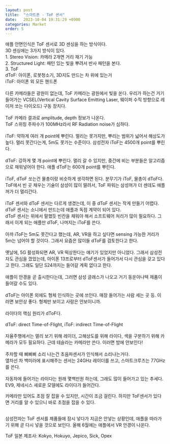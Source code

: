 ```yaml
---
layout: post
title:  "스마트폰 - ToF 센서"
date:   2023-10-04 19:31:29 +0900
categories: Market
order: 5
---
```


애플 안면인식은 ToF 센서로 3D 센싱을 하는 방식이다.<br>
3D 센싱에는 3가지 방식이 있다.<br>
1\. Stereo Vision: 카메라 2개면 거리 재기 가능<br>
2\. Structured Light: 패턴 있는 빛을 뿌려서 반사 패턴을 본다.<br>
3\. ToF<br>
dToF: 아이폰, 로봇청소기, 3D지도 만드는 차 위에 있는거<br>
iToF: 아이폰 외 모든 핸드폰<br>
<br>
다른 카메라들은 광원이 없는데, ToF 카메라는 광원에서 빛을 쏜다. 우리가 하는건 거기 들어가는 VCSEL(Vertical Cavity Surface Emitting Laser, 웨이퍼 수직 방향으로 레이저 쏘는 다이오드) 구동 장치다.<br>
<br>
ToF 카메라 결과로 amplitude, depth 정보가 나온다.<br>
ToF 스위칭 주파수가 100MHz라서 RF Radiation noise가 심하다.<br>
<br>
iToF: 약하게 여러 개 point에 뿌린다. 멀리는 못가지만, 뿌리는 범위가 넓어서 해상도가 높다. 멀리 못간다는게, 5m도 못가는 수준이다. 삼성전자 iToF는 4500개 point를 뿌린다.<br>
<br>
dToF: 강하게 몇 개 point에 뿌린다. 멀리 갈 수 있지만, 중간에 비는 부분들은 알고리즘으로 채워넣어야 한다. 애플 dToF는 600개 point를 뿌린다.<br>
<br>
iToF, dToF 쏘는건 물총이랑 비슷하게 생각하면 된다. 분무기가 iToF, 물총이 dToF다.<br>
ToF에서 빈 곳 채우는 기술이 삼성이 많이 딸려서, ToF 파워는 삼성꺼가 더 센데도 애플꺼가 더 멀리간다.<br>
<br>
iToF 센서와 dToF 센서는 다르게 생겼는데, 이 중 dToF 센서는 작게 만들기 어렵다.<br>
dToF 센서는 소니에서 만드는데 애플과 독점 계약이 되어 있다.<br>
dToF 센서는 위에서 말했듯 빈칸을 채워야 해서 소프트웨어 처리가 많이 필요하다. 그래서 이게 되는 애플만 dToF, 나머지는 iToF를 쓴다.<br>
<br>
아까 iToF는 5m도 못간다고 했는데, AR, VR을 하고 싶다면 sensing 가능한 거리가 5m는 넘어야 할 것이다. 그래서 요즘은 많이들 dToF를 검토한다고 한다.<br>
<br>
옛날에, 5G 활성화되면 AR, VR 떡상한다는 얘기가 있었지만 아니었다. 그래서 삼성전자도 관심을 껐었는데, 아이폰 13프로부터 dToF센서가 들어가서 다시 관심을 갖고 있다고 한다. 그래도 일단 S24까지는 들어갈 계획 없다고 한다.<br>
<br>
애플이 안경을 곧 출시한다는데, 그러면 삼성 글래스가 나오고 거기 동운아나텍 제품이 들어갈 수도 있다.<br>
<br>
dToF는 아이폰 외에도 형체 인식하는 곳에 쓰인다. 매장 들어가는 사람 세는 곳 등. 이러면 보안상 좋다. 형체만 보이고 사람은 안보이니까.<br>
<br>
라이다의 핵심 원리가 dToF다.<br>
<br>
dToF: direct Time-of-Flight, iToF: indirect Time-of-Flight<br>
<br>
자율주행에서는 멀리 보기 위해 레이더, 고해상도를 위해 라이다, 색을 구분하기 위해 카메라가 모두 필요하다. 근데 테슬라는 카메라만 쓴다. 이러면 밤에 안보인다!<br>
<br>
주차할 때 삐삐삐 소리 나는건 초음파센서가 인식해서 소리나는거다.<br>
옆차선 차 백미러에 표시해주는 센서는 24GHz 레이더를 쓰고, 스마트크루즈는 77GHz를 쓴다.<br>
<br>
자동차에 들어가는 라이다는 원래 몇백만원 하는데, 그래도 많이 들어가고 있는 추세다. EV9, 제네시스 새로운 모델에도 라이다가 들어간다.<br>

카메라만 있어도 초점 잘 잡을 수 있지만, 시간이 조금 걸린다. 하지만 ToF센서가 있다면 거리를 알 수 있으니 바로 초점을 잡을 수 있다.<br>
<br>

삼성전자는 ToF 센서를 제품들에 잠시 넣다가 지금은 안넣는 상황인데, 애플을 따라가기 위해 곧 다시 넣을 것으로 보인다. 올해 6월에는 애플에서 VR 안경이 나온다.<br>

ToF 일본 제조사: Kokyo, Hokuyo, Jepico, Sick, Opex<br>
